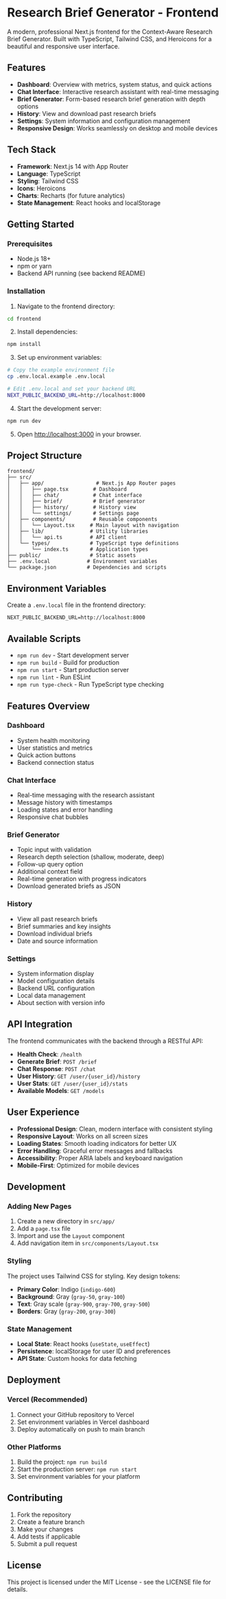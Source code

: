 # Research Brief Generator - Frontend

A modern, professional Next.js frontend for the Context-Aware Research Brief Generator. Built with TypeScript, Tailwind CSS, and Heroicons for a beautiful and responsive user interface.

## Features

- **Dashboard**: Overview with metrics, system status, and quick actions
- **Chat Interface**: Interactive research assistant with real-time messaging
- **Brief Generator**: Form-based research brief generation with depth options
- **History**: View and download past research briefs
- **Settings**: System information and configuration management
- **Responsive Design**: Works seamlessly on desktop and mobile devices

## Tech Stack

- **Framework**: Next.js 14 with App Router
- **Language**: TypeScript
- **Styling**: Tailwind CSS
- **Icons**: Heroicons
- **Charts**: Recharts (for future analytics)
- **State Management**: React hooks and localStorage

## Getting Started

### Prerequisites

- Node.js 18+ 
- npm or yarn
- Backend API running (see backend README)

### Installation

1. Navigate to the frontend directory:
```bash
cd frontend
```

2. Install dependencies:
```bash
npm install
```

3. Set up environment variables:
```bash
# Copy the example environment file
cp .env.local.example .env.local

# Edit .env.local and set your backend URL
NEXT_PUBLIC_BACKEND_URL=http://localhost:8000
```

4. Start the development server:
```bash
npm run dev
```

5. Open [http://localhost:3000](http://localhost:3000) in your browser.

## Project Structure

```
frontend/
├── src/
│   ├── app/                 # Next.js App Router pages
│   │   ├── page.tsx        # Dashboard
│   │   ├── chat/           # Chat interface
│   │   ├── brief/          # Brief generator
│   │   ├── history/        # History view
│   │   └── settings/       # Settings page
│   ├── components/         # Reusable components
│   │   └── Layout.tsx     # Main layout with navigation
│   ├── lib/               # Utility libraries
│   │   └── api.ts         # API client
│   └── types/             # TypeScript type definitions
│       └── index.ts       # Application types
├── public/                # Static assets
├── .env.local            # Environment variables
└── package.json          # Dependencies and scripts
```

## Environment Variables

Create a `.env.local` file in the frontend directory:

```env
NEXT_PUBLIC_BACKEND_URL=http://localhost:8000
```

## Available Scripts

- `npm run dev` - Start development server
- `npm run build` - Build for production
- `npm run start` - Start production server
- `npm run lint` - Run ESLint
- `npm run type-check` - Run TypeScript type checking

## Features Overview

### Dashboard
- System health monitoring
- User statistics and metrics
- Quick action buttons
- Backend connection status

### Chat Interface
- Real-time messaging with the research assistant
- Message history with timestamps
- Loading states and error handling
- Responsive chat bubbles

### Brief Generator
- Topic input with validation
- Research depth selection (shallow, moderate, deep)
- Follow-up query option
- Additional context field
- Real-time generation with progress indicators
- Download generated briefs as JSON

### History
- View all past research briefs
- Brief summaries and key insights
- Download individual briefs
- Date and source information

### Settings
- System information display
- Model configuration details
- Backend URL configuration
- Local data management
- About section with version info

## API Integration

The frontend communicates with the backend through a RESTful API:

- **Health Check**: `/health`
- **Generate Brief**: `POST /brief`
- **Chat Response**: `POST /chat`
- **User History**: `GET /user/{user_id}/history`
- **User Stats**: `GET /user/{user_id}/stats`
- **Available Models**: `GET /models`

## User Experience

- **Professional Design**: Clean, modern interface with consistent styling
- **Responsive Layout**: Works on all screen sizes
- **Loading States**: Smooth loading indicators for better UX
- **Error Handling**: Graceful error messages and fallbacks
- **Accessibility**: Proper ARIA labels and keyboard navigation
- **Mobile-First**: Optimized for mobile devices

## Development

### Adding New Pages

1. Create a new directory in `src/app/`
2. Add a `page.tsx` file
3. Import and use the `Layout` component
4. Add navigation item in `src/components/Layout.tsx`

### Styling

The project uses Tailwind CSS for styling. Key design tokens:

- **Primary Color**: Indigo (`indigo-600`)
- **Background**: Gray (`gray-50`, `gray-100`)
- **Text**: Gray scale (`gray-900`, `gray-700`, `gray-500`)
- **Borders**: Gray (`gray-200`, `gray-300`)

### State Management

- **Local State**: React hooks (`useState`, `useEffect`)
- **Persistence**: localStorage for user ID and preferences
- **API State**: Custom hooks for data fetching

## Deployment

### Vercel (Recommended)

1. Connect your GitHub repository to Vercel
2. Set environment variables in Vercel dashboard
3. Deploy automatically on push to main branch

### Other Platforms

1. Build the project: `npm run build`
2. Start the production server: `npm run start`
3. Set environment variables for your platform

## Contributing

1. Fork the repository
2. Create a feature branch
3. Make your changes
4. Add tests if applicable
5. Submit a pull request

## License

This project is licensed under the MIT License - see the LICENSE file for details.
